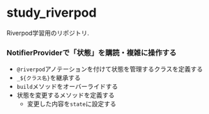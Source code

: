 # study_riverpod

Riverpod学習用のリポジトリ.

### NotifierProviderで「状態」を購読・複雑に操作する

* `@riverpod`アノテーションを付けて状態を管理するクラスを定義する
* `_${クラス名}`を継承する
* `build`メソッドをオーバーライドする
* 状態を変更するメソッドを定義する
  * 変更した内容を`state`に設定する